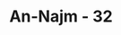 ---
title: "An-Najm - 32"
no: 32
arabic_no: ٣٢
ayah: اَلَّذِيْنَ يَجْتَنِبُوْنَ كَبٰۤىِٕرَ الْاِثْمِ وَالْفَوَاحِشَ اِلَّا اللَّمَمَۙ اِنَّ رَبَّكَ وَاسِعُ الْمَغْفِرَةِۗ هُوَ اَعْلَمُ بِكُمْ اِذْ اَنْشَاَكُمْ مِّنَ الْاَرْضِ وَاِذْ اَنْتُمْ اَجِنَّةٌ فِيْ بُطُوْنِ اُمَّهٰتِكُمْۗ فَلَا تُزَكُّوْٓا اَنْفُسَكُمْۗ  هُوَ اَعْلَمُ بِمَنِ اتَّقٰى ࣖ 
translation: "Yaitu) mereka yang menjauhi dosa-dosa besar dan perbuatan keji, kecuali kesalahan-kesalahan kecil. Sungguh, Tuhanmu Mahaluas ampunan-Nya. Dia mengetahui tentang kamu, sejak Dia menjadikan kamu dari tanah lalu ketika kamu masih janin dalam perut ibumu. Maka janganlah kamu menganggap dirimu suci. Dia mengetahui tentang orang yang bertakwa. "
tafsir: "Ayat ini menerangkan sifat-sifat orang yang baik itu, ialah mereka yang menjauhkan dirinya dari dosa-dosa besar seperti syirik, membunuh, berzina, dan lain-lain, meskipun mereka melakukan dosa-dosa kecil yang kemudian disadari sehingga mereka segera bertaubat sambil menyesali perbuatan-perbuatan yang mereka lakukan, mereka juga mengimbanginya dengan melakukan banyak perbuatan yang baik karena perbuatan yang baik itu menghapuskan dosa-dosa kecil. Sebagaimana firman Allah: \n\nPerbuatan-perbuatan baik itu menghapus kesalahan-kesalahan. (Hud/11: 114) \n\nJika kamu menjauhi dosa-dosa besar di antara dosa-dosa yang dilarang mengerjakannya, niscaya Kami hapus kesalahankesalahanmu dan akan Kami masukkan kamu ke tempat yang mulia (surga). (an-Nisa'/4: 31) \n\nDosa-dosa besar itu ada tujuh, Sayidina 'Ali \"Karramallahu Wajhah\" mengatakan bahwa sebagaimana tersebut dalam Sahih alBukhari dan Muslim: Jauhilah tujuh dosa besar yang menghancurkan. Para sahabat bertanya, \"Apakah hal itu? Nabi menjawab, mempersekutukan Allah, sihir, membunuh manusia yang diharamkan Allah kecuali dengan hak, memakan harta anak yatim, memakan riba, lari dari perang yang sedang berkecamuk dan menuduh wanita-wanita muhsanat, gafilat mu'minat. (Riwayat al-Bukhari dan Muslim dari Abu Hurairah) Ada pula yang menyatakan, \"Dosa-dosa besar adalah dosa-dosa yang diancam oleh Allah dengan neraka atau dengan amarah-Nya atau dengan laknat, azab atau mewajibkan had atau hukuman tertentu di dunia seperti qisas potong tangan, rajam dan lain-lain karena yang melakukannya tidak merasa khawatir dan tidak meyesal atas tindakannya itu, padahal tindakannya itu menyebabkan kerusakan besar, walaupun menurut pandangan manusia merupakan hal kecil.\" Selanjutnya, ayat 32 ini menegaskan bahwa Allah Mahaluas ampunan-Nya, dan Dia akan mengampuni dosa-dosa kecil jika menjauhi dosa besar dan Dia mengampuni dosa-dosa besar bila pelakunya bertobat, serta diiringi penyesalan atas perbuatannya, tapi tidak putus asa terhadap pengampunan Allah. Allah berfirman: \n\nKatakanlah, \"Wahai hamba-hamba-Ku yang melampaui batas terhadap diri mereka sendiri! Janganlah kamu berputus asa dari rahmat Allah. Sesungguhnya Allah mengampuni dosa-dosa semuanya. Sungguh, Dialah Yang Maha Pengampun, Maha Penyayang. (azZumar/39: 53) \n\nAyat selanjutnya menjelaskan bahwa Allah swt lebih mengetahui keadaan, perbuatan, dan ucapan manusia dikala Dia menjadikan manusia dari tanah dan dikala Dia membentuk rupanya dalam rahim ibunya, dari satu tahap ke tahap yang lainnya. Maka janganlah ada yang mengatakan dirinya suci. Allahlah yang paling mengetahui tentang orang yang bertakwa. Bila kamu sadari yang demikian itu, maka janganlah kamu memuji dirinya dengan suci dari dosa atau suci dari perbuatan maksiat atau banyak melakukan kebaikan, tetapi hendaklah manusia banyak bersyukur kepada Allah atas limpahan karunia dan ampunan-Nya. Allah Maha Mengetahui siapa yang bersih dari kejahatan dan siapa yang menjerumuskan dirinya dalam kejahatan dan melumurkan dirinya dengan dosa. Sesungguhnya larangan menyucikan diri hanya berlaku bila yang mendorong seseorang untuk itu adalah riya', takabur atau bangga. Selain dari sebab di atas, maka menyucikan diri tidak terlarang, bahkan dianjurkan. Dalam ayat lain Allah berfirman: Tidakkah engkau memperhatikan orang-orang yang menganggap dirinya suci (orang Yahudi dan Nasrani)? Sebenarnya Allah menyucikan siapa yang Dia kehendaki dan mereka tidak dizalimi sedikit pun. (an-Nisa'/4: 49)"
---